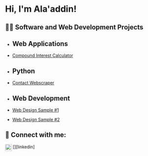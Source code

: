 <h1>Hi, I'm Ala'addin! <br/>
<h2>👨‍💻 Software and Web Development Projects</h2>

- <h2>Web Applications</h2>
 - [Compound Interest Calculator](https://github.com/alaaddingh/Compound-Interest-Calculator)
- <h2>Python</h2>
 - [Contact Webscraper](https://github.com/alaaddingh/Contact-Webscraper)
 
- <h2>Web Development</h2>
 - [Web Design Sample #1](https://scottrazorkaraoke.com/)
 - [Web Design Sample #2](https://www.serpenttattoos.com/)



<h2> 🤳 Connect with me:</h2>
[<img align="left" alt="JoshMadakor | LinkedIn" width="22px" src="https://www.linkedin.com/in/alaaddin-ghosheh-290277273/"/>][linkedin]


